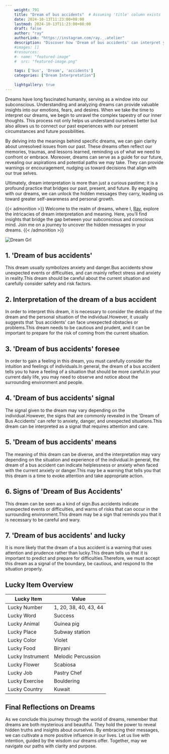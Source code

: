 ```yaml
---
    weight: 791
    title: "Dream of bus accidents"  # Assuming 'title' column exists
    date: 2024-10-13T11:23:00+08:00
    lastmod: 2024-10-13T11:23:00+08:00
    draft: false
    author: "ray"
    authorLink: "https://instagram.com/ray._.atelier"
    description: "Discover how 'Dream of bus accidents' can interpret your future and uncover its significant meanings in your life."
    #images: []
    #resources:
    #- name: "featured-image"
    #  src: "featured-image.png"
    
    tags: ['bus', 'Dream', 'accidents']
    categories: ["Dream Interpretation"]
    
    lightgallery: true
---
```

    
Dreams have long fascinated humanity, serving as a window into our subconscious. Understanding and analyzing dreams can provide valuable insights into our emotions, fears, and desires. When we take the time to interpret our dreams, we begin to unravel the complex tapestry of our inner thoughts. This process not only helps us understand ourselves better but also allows us to connect our past experiences with our present circumstances and future possibilities.

By delving into the meanings behind specific dreams, we can gain clarity about unresolved issues from our past. These dreams often reflect our memories, traumas, and lessons learned, reminding us of what we need to confront or embrace. Moreover, dreams can serve as a guide for our future, revealing our aspirations and potential paths we may take. They can provide warnings or encouragement, nudging us toward decisions that align with our true selves.

Ultimately, dream interpretation is more than just a curious pastime; it is a profound practice that bridges our past, present, and future. By engaging with our dreams, we can unlock the hidden messages they carry, leading us toward greater self-awareness and personal growth.

{{< admonition >}}
Welcome to the realm of dreams, where I, [Ray](https://instagram.com/ray._.atelier), explore the intricacies of dream interpretation and meaning. Here, you’ll find insights that bridge the gap between your subconscious and conscious mind. Join me on a journey to uncover the hidden messages in your dreams.
{{< /admonition >}}

![Dream Grl](https://cdn.pixabay.com/photo/2017/11/02/03/35/gothic-2910057_1280.jpg "Dream Grl")

## 1. 'Dream of bus accidents'
This dream usually symbolizes anxiety and danger.Bus accidents show unexpected events or difficulties, and can mainly reflect stress and anxiety in reality.This dream should be careful about the current situation and carefully consider safety and risk factors.

## 2. Interpretation of the dream of a bus accident
In order to interpret this dream, it is necessary to consider the details of the dream and the personal situation of the individual.However, it usually suggests that 'bus accidents' can face unexpected obstacles or problems.This dream needs to be cautious and prudent, and it can be important to prepare for the risk of coming from the current situation.

## 3. 'Dream of bus accidents' foresee
In order to gain a feeling in this dream, you must carefully consider the intuition and feelings of individuals.In general, the dream of a bus accident tells you to have a feeling of a situation that should be more careful.In your current daily life, you may need to observe and notice about the surrounding environment and people.

## 4. 'Dream of bus accidents' signal
The signal given to the dream may vary depending on the individual.However, the signs that are commonly revealed in the 'Dream of Bus Accidents' can refer to anxiety, danger, and unexpected situations.This dream can be interpreted as a signal that requires attention and care.

## 5. 'Dream of bus accidents' means
The meaning of this dream can be diverse, and the interpretation may vary depending on the situation and experience of the individual.In general, the dream of a bus accident can indicate helplessness or anxiety when faced with the current anxiety or danger.This may be a warning that tells you that this dream is a time to evoke attention and take appropriate action.

## 6. Signs of 'Dream of Bus Accidents'
This dream can be seen as a kind of sign.Bus accidents indicate unexpected events or difficulties, and warns of risks that can occur in the surrounding environment.This dream may be a sign that reminds you that it is necessary to be careful and wary.

## 7. 'Dream of bus accidents' and lucky
It is more likely that the dream of a bus accident is a warning that uses attention and prudence rather than lucky.This dream tells us that it is important to predict and prepare for difficulties.Therefore, we must accept this dream as a signal of the boundary, be cautious, and respond to the situation properly.

## Lucky Item Overview
| Lucky Item          | Value              |
|---------------|--------------------|
| Lucky Number        | 1, 20, 38, 40, 43, 44  |
| Lucky Word          | Success |
| Lucky Animal        | Guinea pig |
| Lucky Place         | Subway station     |
| Lucky Color         | Violet     |
| Lucky Food          | Biryani      |
| Lucky Instrument    | Melodic Percussion |
| Lucky Flower        | Scabiosa    |
| Lucky Job           | Pastry Chef       |
| Lucky Exercise      | Bouldering  |
| Lucky Country       | Kuwait    |


##  Final Reflections on Dreams

As we conclude this journey through the world of dreams, remember that dreams are both mysterious and beautiful. They hold the power to reveal hidden truths and insights about ourselves. By embracing their messages, we can cultivate a more positive influence in our lives. Let us live with intention, guided by the wisdom our dreams offer. Together, may we navigate our paths with clarity and purpose.

